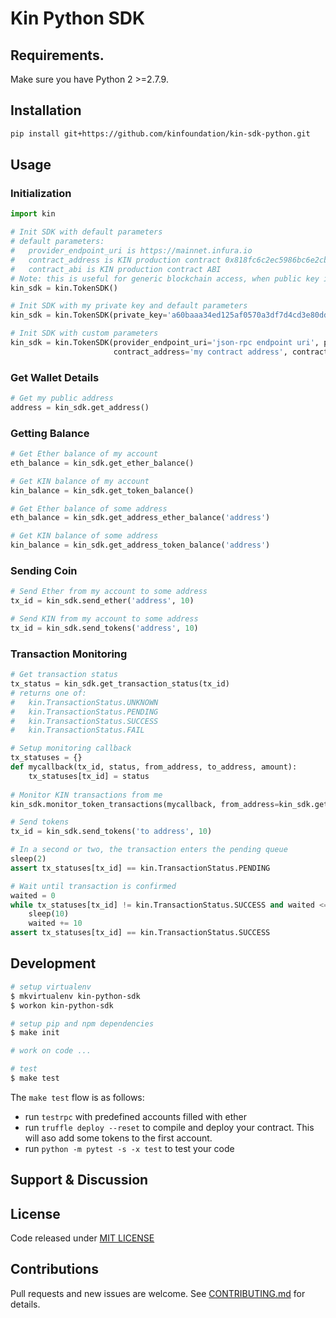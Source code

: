 
# Kin Python SDK 

## Requirements.

Make sure you have Python 2 >=2.7.9.

## Installation 

```sh
pip install git+https://github.com/kinfoundation/kin-sdk-python.git
```

## Usage

### Initialization
```python
import kin

# Init SDK with default parameters
# default parameters:
#   provider_endpoint_uri is https://mainnet.infura.io
#   contract_address is KIN production contract 0x818fc6c2ec5986bc6e2cbf00939d90556ab12ce5
#   contract_abi is KIN production contract ABI
# Note: this is useful for generic blockchain access, when public key is not needed.
kin_sdk = kin.TokenSDK()

# Init SDK with my private key and default parameters
kin_sdk = kin.TokenSDK(private_key='a60baaa34ed125af0570a3df7d4cd3e80dd5dc5070680573f8de0ecfc1957575')

# Init SDK with custom parameters
kin_sdk = kin.TokenSDK(provider_endpoint_uri='json-rpc endpoint uri', private_key='my private key',
                       contract_address='my contract address', contract_abi='abi of my contract as json')
````

### Get Wallet Details
```python
# Get my public address
address = kin_sdk.get_address()
```

### Getting Balance
```python
# Get Ether balance of my account
eth_balance = kin_sdk.get_ether_balance()

# Get KIN balance of my account
kin_balance = kin_sdk.get_token_balance()

# Get Ether balance of some address
eth_balance = kin_sdk.get_address_ether_balance('address')

# Get KIN balance of some address
kin_balance = kin_sdk.get_address_token_balance('address')
```

### Sending Coin
```python
# Send Ether from my account to some address
tx_id = kin_sdk.send_ether('address', 10)

# Send KIN from my account to some address
tx_id = kin_sdk.send_tokens('address', 10)
```

### Transaction Monitoring
```python
# Get transaction status
tx_status = kin_sdk.get_transaction_status(tx_id)
# returns one of:
#   kin.TransactionStatus.UNKNOWN
#   kin.TransactionStatus.PENDING
#   kin.TransactionStatus.SUCCESS
#   kin.TransactionStatus.FAIL

# Setup monitoring callback
tx_statuses = {}
def mycallback(tx_id, status, from_address, to_address, amount):
    tx_statuses[tx_id] = status
  
# Monitor KIN transactions from me 
kin_sdk.monitor_token_transactions(mycallback, from_address=kin_sdk.get_address())

# Send tokens
tx_id = kin_sdk.send_tokens('to address', 10)

# In a second or two, the transaction enters the pending queue
sleep(2)
assert tx_statuses[tx_id] == kin.TransactionStatus.PENDING

# Wait until transaction is confirmed 
waited = 0
while tx_statuses[tx_id] != kin.TransactionStatus.SUCCESS and waited <= 60:
    sleep(10)
    waited += 10
assert tx_statuses[tx_id] == kin.TransactionStatus.SUCCESS
```

## Development

```bash
# setup virtualenv
$ mkvirtualenv kin-python-sdk
$ workon kin-python-sdk

# setup pip and npm dependencies
$ make init

# work on code ...

# test
$ make test
```

The `make test` flow is as follows:
- run `testrpc` with predefined accounts filled with ether
- run `truffle deploy --reset` to compile and deploy your contract. This will aso add some tokens to the first account.
- run `python -m pytest -s -x test` to test your code

## Support & Discussion

## License
Code released under [MIT LICENSE](LICENSE)  

## Contributions 
 Pull requests and new issues are welcome. See [CONTRIBUTING.md](CONTRIBUTING.md) for details. 
 
